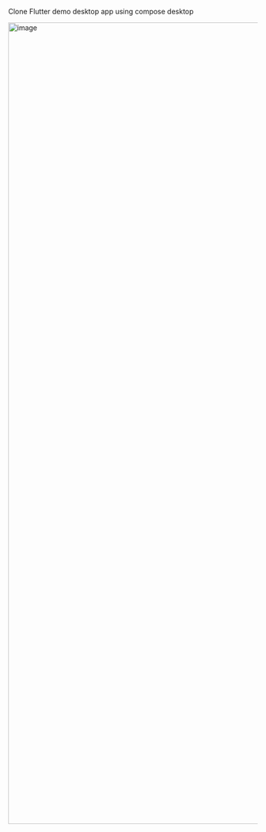 Clone Flutter demo desktop app using compose desktop

<img width="1620" alt="image" src="https://user-images.githubusercontent.com/73608287/182831373-61df8c43-476d-4a7d-ad40-7cef2300df2b.png">
